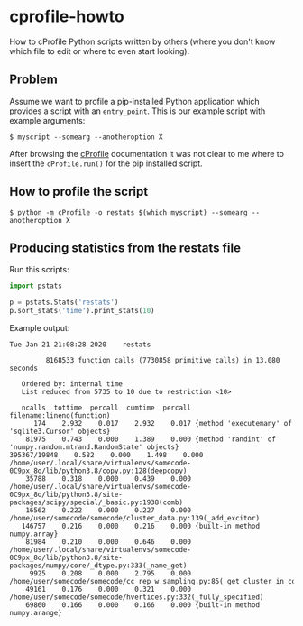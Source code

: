 

# cprofile-howto

How to cProfile Python scripts written by others (where you don't know which
file to edit or where to even start looking).


## Problem

Assume we want to profile a pip-installed Python application which provides a script with an `entry_point`.
This is our example script with example arguments:
```shell
$ myscript --somearg --anotheroption X
```

After browsing the
[cProfile](https://docs.python.org/3/library/profile.html#module-cProfile)
documentation it was not clear to me where to insert the `cProfile.run()` for
the pip installed script.


## How to profile the script

```shell
$ python -m cProfile -o restats $(which myscript) --somearg --anotheroption X
```

## Producing statistics from the restats file

Run this scripts:
```python
import pstats

p = pstats.Stats('restats')
p.sort_stats('time').print_stats(10)
```

Example output:
```
Tue Jan 21 21:08:28 2020    restats

         8168533 function calls (7730858 primitive calls) in 13.080 seconds

   Ordered by: internal time
   List reduced from 5735 to 10 due to restriction <10>

   ncalls  tottime  percall  cumtime  percall filename:lineno(function)
      174    2.932    0.017    2.932    0.017 {method 'executemany' of 'sqlite3.Cursor' objects}
    81975    0.743    0.000    1.389    0.000 {method 'randint' of 'numpy.random.mtrand.RandomState' objects}
395367/19848    0.582    0.000    1.498    0.000 /home/user/.local/share/virtualenvs/somecode-0C9px_8o/lib/python3.8/copy.py:128(deepcopy)
    35788    0.318    0.000    0.439    0.000 /home/user/.local/share/virtualenvs/somecode-0C9px_8o/lib/python3.8/site-packages/scipy/special/_basic.py:1938(comb)
    16562    0.222    0.000    0.227    0.000 /home/user/somecode/somecode/cluster_data.py:139(_add_excitor)
   146757    0.216    0.000    0.216    0.000 {built-in method numpy.array}
    81984    0.210    0.000    0.646    0.000 /home/user/.local/share/virtualenvs/somecode-0C9px_8o/lib/python3.8/site-packages/numpy/core/_dtype.py:333(_name_get)
     9925    0.208    0.000    2.795    0.000 /home/user/somecode/somecode/cc_rep_w_sampling.py:85(_get_cluster_in_combo)
    49161    0.176    0.000    0.321    0.000 /home/user/somecode/somecode/hvertices.py:332(_fully_specified)
    69860    0.166    0.000    0.166    0.000 {built-in method numpy.arange}
```
